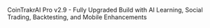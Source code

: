 CoinTrakrAI Pro v2.9 - Fully Upgraded Build with AI Learning, Social Trading, Backtesting, and Mobile Enhancements